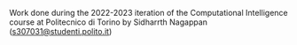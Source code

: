 Work done during the 2022-2023 iteration of the Computational Intelligence course at Politecnico di Torino by Sidharrth Nagappan (s307031@studenti.polito.it)
